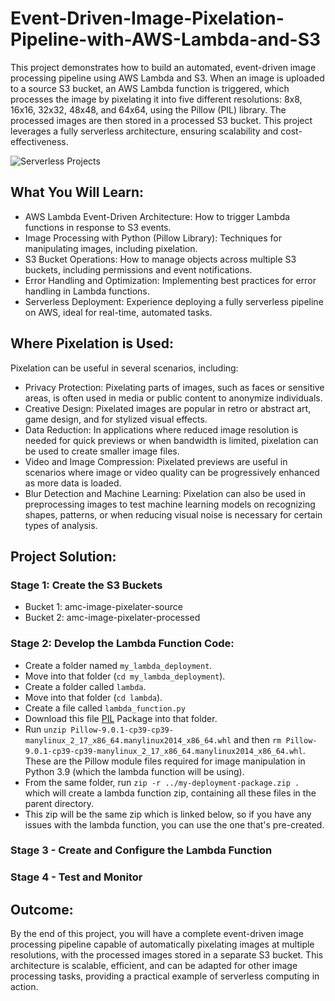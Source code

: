 # Event-Driven-Image-Pixelation-Pipeline-with-AWS-Lambda-and-S3
This project demonstrates how to build an automated, event-driven image processing pipeline using AWS Lambda and S3. When an image is uploaded to a source S3 bucket, an AWS Lambda function is triggered, which processes the image by pixelating it into five different resolutions: 8x8, 16x16, 32x32, 48x48, and 64x64, using the Pillow (PIL) library. The processed images are then stored in a processed S3 bucket. This project leverages a fully serverless architecture, ensuring scalability and cost-effectiveness.

![Serverless Projects](https://github.com/user-attachments/assets/f2c51dcb-bd13-4bb4-9f7b-886915732272)

## What You Will Learn:
* AWS Lambda Event-Driven Architecture: How to trigger Lambda functions in response to S3 events.
* Image Processing with Python (Pillow Library): Techniques for manipulating images, including pixelation.
* S3 Bucket Operations: How to manage objects across multiple S3 buckets, including permissions and event notifications.
* Error Handling and Optimization: Implementing best practices for error handling in Lambda functions.
* Serverless Deployment: Experience deploying a fully serverless pipeline on AWS, ideal for real-time, automated tasks.

## Where Pixelation is Used:
Pixelation can be useful in several scenarios, including:

* Privacy Protection: Pixelating parts of images, such as faces or sensitive areas, is often used in media or public content to anonymize individuals.
* Creative Design: Pixelated images are popular in retro or abstract art, game design, and for stylized visual effects.
* Data Reduction: In applications where reduced image resolution is needed for quick previews or when bandwidth is limited, pixelation can be used to create smaller image files.
* Video and Image Compression: Pixelated previews are useful in scenarios where image or video quality can be progressively enhanced as more data is loaded.
* Blur Detection and Machine Learning: Pixelation can also be used in preprocessing images to test machine learning models on recognizing shapes, patterns, or when reducing visual noise is necessary for certain types of analysis.

## Project Solution:

### Stage 1: Create the S3 Buckets
  * Bucket 1: amc-image-pixelater-source
  * Bucket 2: amc-image-pixelater-processed

### Stage 2: Develop the Lambda Function Code:
  * Create a folder named ```my_lambda_deployment```.
  * Move into that folder (```cd my_lambda_deployment```).
  * Create a folder called ```lambda```.
  * Move into that folder (```cd lambda```).
  * Create a file called ```lambda_function.py```
  * Download this file [PIL](https://files.pythonhosted.org/packages/f3/3b/d7bb231b3bc1414252e77463dc63554c1aeccffe0798524467aca7bad089/Pillow-9.0.1-cp39-cp39-manylinux_2_17_x86_64.manylinux2014_x86_64.whl) Package into that folder.
  * Run ```unzip Pillow-9.0.1-cp39-cp39-manylinux_2_17_x86_64.manylinux2014_x86_64.whl``` and then ```rm Pillow-9.0.1-cp39-cp39-manylinux_2_17_x86_64.manylinux2014_x86_64.whl```. These are the Pillow module files required for image manipulation in Python 3.9 (which the lambda function will be using).
  * From the same folder, run ```zip -r ../my-deployment-package.zip .``` which will create a lambda function zip, containing all these files in the parent directory.
  * This zip will be the same zip which is linked below, so if you have any issues with the lambda function, you can use the one that's pre-created.

### Stage 3 - Create and Configure the Lambda Function

### Stage 4 - Test and Monitor

## Outcome:
By the end of this project, you will have a complete event-driven image processing pipeline capable of automatically pixelating images at multiple resolutions, with the processed images stored in a separate S3 bucket. This architecture is scalable, efficient, and can be adapted for other image processing tasks, providing a practical example of serverless computing in action.

